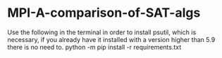 # MPI-A-comparison-of-SAT-algs
Use the following in the terminal in order to install psutil, which is necessary, if you already have it installed with a version higher than 5.9 there is no need to.
python -m pip install -r requirements.txt
